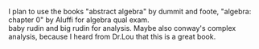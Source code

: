 I plan to use the books "abstract algebra" by dummit and foote, "algebra: chapter 0" by Aluffi for algebra qual exam.   
baby rudin and big rudin for analysis. Maybe also conway's complex analysis, because I heard from Dr.Lou that this is a great book.     

